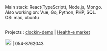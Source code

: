 Main stack: React(TypeScript), Node.js, Mongo.<br/>
Also working on: Vue, Go, Python, PHP, SQL.<br/>
OS: mac, ubuntu<br/><br/>

Projects : [clockin-demo](https://clockin-demo.com/) | [Health-e market](https://health-e.herokuapp.com/#/)

<a href="https://twitter.com/DavidMaromIl" target="_blank"><img src="https://www.pngkey.com/png/full/2-27646_twitter-logo-png-transparent-background-logo-twitter-png.png" alt="Twitter" width="20px"></a> | 054-8762043
